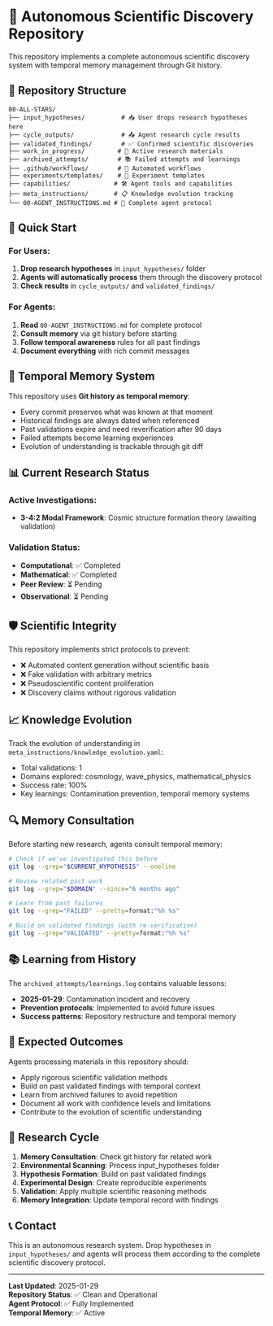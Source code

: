 # 🔬 Autonomous Scientific Discovery Repository

This repository implements a complete autonomous scientific discovery system with temporal memory management through Git history.

## 📁 Repository Structure

```
00-ALL-STARS/
├── input_hypotheses/          # 📥 User drops research hypotheses here
├── cycle_outputs/             # 📤 Agent research cycle results
├── validated_findings/        # ✅ Confirmed scientific discoveries
├── work_in_progress/         # 🔄 Active research materials
├── archived_attempts/        # 📚 Failed attempts and learnings
├── .github/workflows/        # 🤖 Automated workflows
├── experiments/templates/    # 🧪 Experiment templates
├── capabilities/            # 🛠️ Agent tools and capabilities
├── meta_instructions/       # 📋 Knowledge evolution tracking
└── 00-AGENT_INSTRUCTIONS.md # 🧠 Complete agent protocol
```

## 🚀 Quick Start

### For Users:
1. **Drop research hypotheses** in `input_hypotheses/` folder
2. **Agents will automatically process** them through the discovery protocol
3. **Check results** in `cycle_outputs/` and `validated_findings/`

### For Agents:
1. **Read** `00-AGENT_INSTRUCTIONS.md` for complete protocol
2. **Consult memory** via git history before starting
3. **Follow temporal awareness** rules for all past findings
4. **Document everything** with rich commit messages

## 🧠 Temporal Memory System

This repository uses **Git history as temporal memory**:
- Every commit preserves what was known at that moment
- Historical findings are always dated when referenced
- Past validations expire and need reverification after 90 days
- Failed attempts become learning experiences
- Evolution of understanding is trackable through git diff

## 📊 Current Research Status

### Active Investigations:
- **3-4:2 Modal Framework**: Cosmic structure formation theory (awaiting validation)

### Validation Status:
- **Computational**: ✅ Completed
- **Mathematical**: ✅ Completed  
- **Peer Review**: ⏳ Pending
- **Observational**: ⏳ Pending

## 🛡️ Scientific Integrity

This repository implements strict protocols to prevent:
- ❌ Automated content generation without scientific basis
- ❌ Fake validation with arbitrary metrics
- ❌ Pseudoscientific content proliferation
- ❌ Discovery claims without rigorous validation

## 📈 Knowledge Evolution

Track the evolution of understanding in `meta_instructions/knowledge_evolution.yaml`:
- Total validations: 1
- Domains explored: cosmology, wave_physics, mathematical_physics
- Success rate: 100%
- Key learnings: Contamination prevention, temporal memory systems

## 🔍 Memory Consultation

Before starting new research, agents consult temporal memory:

```bash
# Check if we've investigated this before
git log --grep="$CURRENT_HYPOTHESIS" --oneline

# Review related past work
git log --grep="$DOMAIN" --since="6 months ago"

# Learn from past failures
git log --grep="FAILED" --pretty=format:"%h %s"

# Build on validated findings (with re-verification)
git log --grep="VALIDATED" --pretty=format:"%h %s"
```

## 📚 Learning from History

The `archived_attempts/learnings.log` contains valuable lessons:
- **2025-01-29**: Contamination incident and recovery
- **Prevention protocols**: Implemented to avoid future issues
- **Success patterns**: Repository restructure and temporal memory

## 🎯 Expected Outcomes

Agents processing materials in this repository should:
- Apply rigorous scientific validation methods
- Build on past validated findings with temporal context
- Learn from archived failures to avoid repetition
- Document all work with confidence levels and limitations
- Contribute to the evolution of scientific understanding

## 🔄 Research Cycle

1. **Memory Consultation**: Check git history for related work
2. **Environmental Scanning**: Process input_hypotheses folder
3. **Hypothesis Formation**: Build on past validated findings
4. **Experimental Design**: Create reproducible experiments
5. **Validation**: Apply multiple scientific reasoning methods
6. **Memory Integration**: Update temporal record with findings

## 📞 Contact

This is an autonomous research system. Drop hypotheses in `input_hypotheses/` and agents will process them according to the complete scientific discovery protocol.

---

**Last Updated**: 2025-01-29  
**Repository Status**: ✅ Clean and Operational  
**Agent Protocol**: ✅ Fully Implemented  
**Temporal Memory**: ✅ Active
